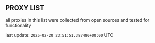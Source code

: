 ## PROXY LIST

all proxies in this list were collected from open sources and tested for functionality

last update: `2025-02-20 23:51:51.387480+00:00` UTC